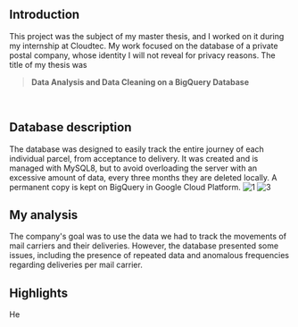 ## Introduction<br>
This project was the subject of my master thesis, and I worked on it during my internship at Cloudtec. My work focused on the database of a private postal company, whose identity I will not reveal for privacy reasons. The title of my thesis was
> **Data Analysis and Data Cleaning on a BigQuery Database**
<br>

## Database description<br>
The database was designed to easily track the entire journey of each individual parcel, from acceptance to delivery. It was created and is managed with MySQL8, but to avoid overloading the server with an excessive amount of data, every three months they are deleted locally. A permanent copy is kept on BigQuery in Google Cloud Platform.
![1](https://user-images.githubusercontent.com/119680854/219961910-1766fa66-eac4-4c51-83bb-d6415c8af209.png)
![3](https://user-images.githubusercontent.com/119680854/219961984-3036b204-2e84-4284-a092-a702a3144f26.png)




## My analysis<br>
The company's goal was to use the data we had to track the movements of mail carriers and their deliveries. However, the database presented some issues, including the presence of repeated data and anomalous frequencies regarding deliveries per mail carrier.


## Highlights<br>
He
